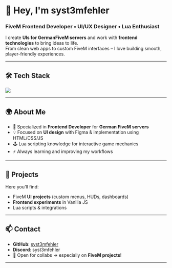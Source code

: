 # 🚨 Hey, I'm syst3mfehler  

### FiveM Frontend Developer • UI/UX Designer • Lua Enthusiast  

I create **UIs for GermanFiveM servers** and work with **frontend technologies** to bring ideas to life.  
From clean web apps to custom FiveM interfaces – I love building smooth, player-friendly experiences.  

---

## 🛠 Tech Stack  

<p align="left">
  <img src="https://skillicons.dev/icons?i=html,css,js,lua,figma" />
</p>  

---

## 🌍 About Me  

- 🎨 Specialized in **Frontend Developer** for **German FiveM servers**  
- 💡 Focused on **UI design** with Figma & implementation using HTML/CSS/JS  
- 🕹️ Lua scripting knowledge for interactive game mechanics  
- ⚡ Always learning and improving my workflows  

---

## 📂 Projects  

Here you’ll find:  
- FiveM **UI projects** (custom menus, HUDs, dashboards)  
- **Frontend experiments** in Vanilla JS  
- Lua scripts & integrations  

---

## 📫 Contact  

- **GitHub**: [syst3mfehler](https://github.com/syst3mfehler)  
- **Discord**: syst3mfehler  
- 🤝 Open for collabs → especially on **FiveM projects**!  

---
